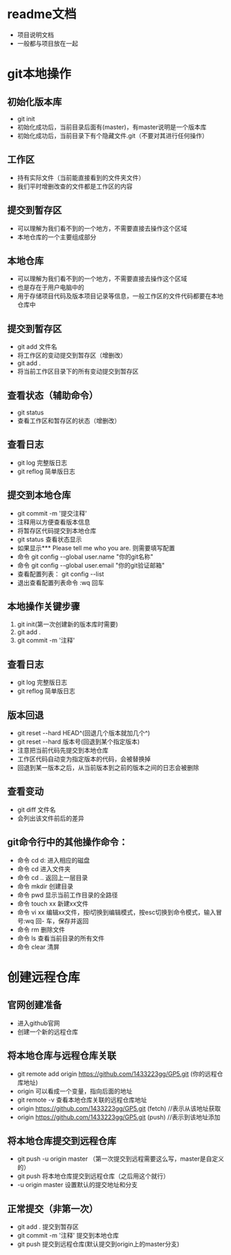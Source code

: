 # readme文档
- 项目说明文档
- 一般都与项目放在一起

# git本地操作

## 初始化版本库
- git init
- 初始化成功后，当前目录后面有(master)，有master说明是一个版本库
- 初始化成功后，当前目录下有个隐藏文件.git（不要对其进行任何操作）

## 工作区
- 持有实际文件（当前能直接看到的文件夹文件）
- 我们平时增删改查的文件都是工作区的内容

## 提交到暂存区
- 可以理解为我们看不到的一个地方，不需要直接去操作这个区域
- 本地仓库的一个主要组成部分

## 本地仓库
- 可以理解为我们看不到的一个地方，不需要直接去操作这个区域
- 也是存在于用户电脑中的
- 用于存储项目代码及版本项目记录等信息，一般工作区的文件代码都要在本地仓库中

## 提交到暂存区
- git add 文件名
- 将工作区的变动提交到暂存区（增删改）
- git add .
- 将当前工作区目录下的所有变动提交到暂存区

## 查看状态（辅助命令）
- git status
- 查看工作区和暂存区的状态（增删改）

## 查看日志
- git log      完整版日志
- git reflog   简单版日志

## 提交到本地仓库
- git commit -m '提交注释'
- 注释用以方便查看版本信息
- 将暂存区代码提交到本地仓库
- git status 查看状态显示
- 如果显示*** Please tell me who you are. 则需要填写配置
- 命令   git config --global user.name "你的git名称"
- 命令   git config --global user.email "你的git验证邮箱"
- 查看配置列表： git config --list
- 退出查看配置列表命令 :wq 回车

## 本地操作关键步骤
1. git init(第一次创建新的版本库时需要)
2. git add .
3. git commit -m '注释'

## 查看日志
- git log      完整版日志
- git reflog   简单版日志

## 版本回退
- git reset --hard HEAD^(回退几个版本就加几个^)
- git reset --hard 版本号(回退到某个指定版本)
- 注意把当前代码先提交到本地仓库
- 工作区代码自动变为指定版本的代码，会被替换掉
- 回退到某一版本之后，从当前版本到之前的版本之间的日志会被删除

## 查看变动
- git diff 文件名
- 会列出该文件前后的差异

## git命令行中的其他操作命令：
- 命令  cd d:  进入相应的磁盘 
- 命令  cd  进入文件夹
- 命令 cd ..  返回上一层目录
- 命令  mkdir  创建目录 
- 命令  pwd 显示当前工作目录的全路径
- 命令 touch xx  新建xx文件
- 命令 vi xx  编辑xx文件，按i切换到编辑模式，按esc切换到命令模式，输入冒号:wq 回- 车，保存并返回
- 命令  rm  删除文件
- 命令  ls 查看当前目录的所有文件
- 命令 clear  清屏

# 创建远程仓库

## 官网创建准备
- 进入github官网
- 创建一个新的远程仓库

## 将本地仓库与远程仓库关联
- git remote add origin https://github.com/1433223gg/GP5.git (你的远程仓库地址)
- origin 可以看成一个变量，指向后面的地址
- git remote -v 查看本地仓库关联的远程仓库地址
- origin  https://github.com/1433223gg/GP5.git (fetch) //表示从该地址获取
- origin  https://github.com/1433223gg/GP5.git (push)  //表示到该地址添加

## 将本地仓库提交到远程仓库
- git push -u origin master  （第一次提交到远程需要这么写，master是自定义的）
- git push 将本地仓库提交到远程仓库（之后用这个就行）
- -u origin master 设置默认的提交地址和分支

## 正常提交（非第一次）
- git add . 提交到暂存区
- git commit -m '注释' 提交到本地仓库
- git push 提交到远程仓库(默认提交到origin上的master分支)

